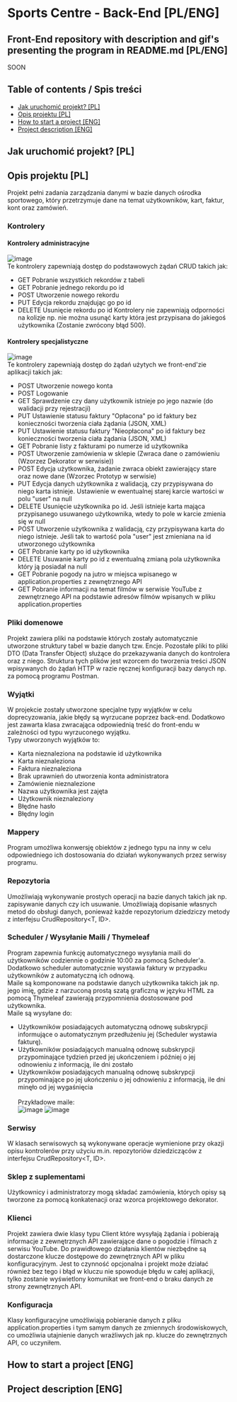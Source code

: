# Sports Centre - Back-End [PL/ENG]
## Front-End repository with description and gif's presenting the program in README.md [PL/ENG]
SOON
## Table of contents / Spis treści
* [Jak uruchomić projekt? [PL]](#uruchomienie)
* [Opis projektu [PL]](#opis)
* [How to start a project [ENG]](#start)
* [Project description [ENG]](#description)
## Jak uruchomić projekt? [PL]<a name="uruchomienie"></a>
## Opis projektu [PL]<a name="opis"></a>
Projekt pełni zadania zarządzania danymi w bazie danych ośrodka sportowego, który przetrzymuje dane na temat użytkowników, kart, faktur, kont oraz zamówień.
### Kontrolery
#### Kontrolery administracyjne
![image](https://user-images.githubusercontent.com/84147482/200588342-13788d60-9b8d-40e5-8690-1844554c43a1.png) <br>
Te kontrolery zapewniają dostęp do podstawowych żądań CRUD takich jak:
- GET Pobranie wszystkich rekordów z tabeli
- GET Pobranie jednego rekordu po id
- POST Utworzenie nowego rekordu
- PUT Edycja rekordu znajdując go po id
- DELETE Usunięcie rekordu po id
Kontrolery nie zapewniają odporności na kolizje np. nie można usunąć karty która jest przypisana do jakiegoś użytkownika (Zostanie zwrócony błąd 500).
#### Kontrolery specjalistyczne
![image](https://user-images.githubusercontent.com/84147482/200589757-aacd5c83-748f-4013-a919-19c76f1523cf.png) <br>
Te kontrolery zapewniają dostęp do żądań użytych we front-end'zie aplikacji takich jak:
- POST Utworzenie nowego konta
- POST Logowanie
- GET Sprawdzenie czy dany użytkownik istnieje po jego nazwie (do walidacji przy rejestracji)
- PUT Ustawienie statusu faktury "Opłacona" po id faktury bez konieczności tworzenia ciała żądania (JSON, XML)
- PUT Ustawienie statusu faktury "Nieopłacona" po id faktury bez konieczności tworzenia ciała żądania (JSON, XML)
- GET Pobranie listy z fakturami po numerze id użytkownika
- POST Utworzenie zamówienia w sklepie (Zwraca dane o zamówieniu (Wzorzez Dekorator w serwisie))
- POST Edycja użytkownika, żadanie zwraca obiekt zawierający stare oraz nowe dane (Wzorzec Prototyp w serwisie)
- PUT Edycja danych użytkownika z walidacją, czy przypisywana do niego karta istnieje. Ustawienie w ewentualnej starej karcie wartości w polu "user" na null
- DELETE Usunięcie użytkownika po id. Jeśli istnieje karta mająca przypisanego usuwanego użytkownika, wtedy to pole w karcie zmienia się w null
- POST Utworzenie użytkownika z walidacją, czy przypisywana karta do niego istnieje. Jeśli tak to wartość pola "user" jest zmieniana na id utworzonego użytkownika
- GET Pobranie karty po id użytkownika
- DELETE Usuwanie karty po id z ewentualną zmianą pola użytkownika który ją posiadał na null
- GET Pobranie pogody na jutro w miejsca wpisanego w application.properties z zewnętrznego API
- GET Pobranie informacji na temat filmów w serwisie YouTube z zewnętrznego API na podstawie adresów filmów wpisanych w pliku application.properties
### Pliki domenowe
Projekt zawiera pliki na podstawie których zostały automatycznie utworzone struktury tabel w bazie danych tzw. Encje. Pozostałe pliki to pliki DTO (Data Transfer Object) służące do przekazywania danych do kontrolera oraz z niego. Struktura tych plików jest wzorcem do tworzenia treści JSON wpisywanych do żądań HTTP w razie ręcznej konfiguracji bazy danych np. za pomocą programu Postman.
### Wyjątki
W projekcie zostały utworzone specjalne typy wyjątków w celu doprecyzowania, jakie błędy są wyrzucane poprzez back-end. Dodatkowo jest zawarta klasa zwracająca odpowiednią treść do front-endu w zależności od typu wyrzuconego wyjątku. <br>
Typy utworzonych wyjątków to:
- Karta nieznaleziona na podstawie id użytkownika
- Karta nieznaleziona
- Faktura nieznaleziona
- Brak uprawnień do utworzenia konta administratora
- Zamówienie nieznalezione
- Nazwa użytkownika jest zajęta
- Użytkownik nieznaleziony
- Błędne hasło
- Błędny login
### Mappery
Program umożliwa konwersję obiektów z jednego typu na inny w celu odpowiedniego ich dostosowania do działań wykonywanych przez serwisy programu.
### Repozytoria
Umożliwiają wykonywanie prostych operacji na bazie danych takich jak np. zapisywanie danych czy ich usuwanie. Umożliwiają dopisanie własnych metod do obsługi danych, ponieważ każde repozytorium dziedziczy metody z interfejsu CrudRepository<T, ID>.
### Scheduler / Wysyłanie Maili / Thymeleaf
Program zapewnia funkcję automatycznego wysyłania maili do użytkowników codziennie o godzinie 10:00 za pomocą Scheduler'a. Dodatkowo scheduler automatycznie wystawia faktury w przypadku użytkowników z automatyczną ich odnową. <br>
Maile są komponowane na podstawie danych użytkownika takich jak np. jego imię, gdzie z narzuconą prostą szatą graficzną w języku HTML za pomocą Thymeleaf zawierają przypomnienia dostosowane pod użytkownika. <br>
Maile są wysyłane do:
- Użytkowników posiadających automatyczną odnowę subskrypcji informujące o automatycznym przedłużeniu jej (Scheduler wystawia fakturę).
- Użytkowników posiadających manualną odnowę subskrypcji przypominające tydzień przed jej ukończeniem i później o jej odnowieniu z informacją, ile dni zostało
- Użytkowników posiadających manualną odnowę subskrypcji przypominające po jej ukończeniu o jej odnowieniu z informacją, ile dni minęło od jej wygaśnięcia <br><br>
Przykładowe maile: <br>
![image](https://user-images.githubusercontent.com/84147482/200600231-e26460f6-6164-490d-ab03-ed3927587df1.png)
![image](https://user-images.githubusercontent.com/84147482/200600445-34918f2c-4dff-49aa-ab47-e4eb634d381c.png)
### Serwisy
W klasach serwisowych są wykonywane operacje wymienione przy okazji opisu kontrolerów przy użyciu m.in. repozytoriów dziedzicząców z interfejsu CrudRepository<T, ID>.
### Sklep z suplementami
Użytkownicy i administratorzy mogą składać zamówienia, których opisy są tworzone za pomocą konkatenacji oraz wzorca projektowego dekorator.
### Klienci
Projekt zawiera dwie klasy typu Client które wysyłają żądania i pobierają informacje z zewnętrznych API zawierające dane o pogodzie i filmach z serwisu YouTube. Do prawidłowego działania klientów niezbędne są dostarczone klucze dostępowe do zewnętrznych API w pliku konfiguracyjnym. Jest to czynność opcjonalna i projekt może działać również bez tego i błąd w kluczu nie spowoduje błędu w całej aplikacji, tylko zostanie wyświetlony komunikat we front-end o braku danych ze strony zewnętrznych API.
### Konfiguracja
Klasy konfiguracyjne umożliwiają pobieranie danych z pliku application.properties i tym samym danych ze zmiennych środowiskowych, co umożliwia utajnienie danych wrażliwych jak np. klucze do zewnętrznych API, co uczyniłem.
## How to start a project [ENG]<a name="start"></a>
## Project description [ENG]<a name="description"></a>
